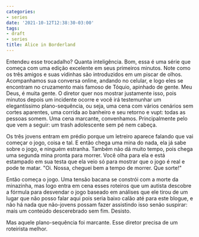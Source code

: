 ```yaml
---
categories:
- series
date: '2021-10-12T12:38:30-03:00'
tags:
- draft
- series
title: Alice in Borderland
---
```


Entendeu esse trocadalho? Quanta inteligência. Bom, essa é uma série que começa com uma edição excelente em seus primeiros minutos. Note como os três amigos e suas vidinhas são introduzidos em um piscar de olhos. Acompanhamos sua conversa online, andando no celular, e logo eles se encontram no cruzamento mais famoso de Tóquio, apinhado de gente. Meu Deus, é muita gente. O diretor quer nos mostrar justamente isso, pois minutos depois um incidente ocorre e você irá testemunhar um elegantíssimo plano-sequência, ou seja, uma cena com vários cenários sem cortes aparentes, uma corrida ao banheiro e seu retorno e vupt: todas as pessoas somem. Uma cena marcante, convenhamos. Principalmente pelo que vem a seguir: um trash adolescente sem pé nem cabeça.

Os três jovens entram em prédio porque um letreiro aparece falando que vai começar o jogo, coisa e tal. E então chega uma mina do nada, ela já sabe sobre o jogo, e ninguém estranha. Também não dá muito tempo, pois chega uma segunda mina pronta para morrer. Você olha para ela e está estampado em sua testa que ela veio só para mostrar que o jogo é real e pode te matar. "Oi. Nossa, cheguei bem a tempo de morrer. Que sorte!"

Então começa o jogo. Uma tensão bacana se constrói com a morte da minazinha, mas logo entra em cena esses roteiros que um autista descobre a fórmula para desvendar o jogo baseado em análises que ele tirou de um lugar que não posso falar aqui pois seria baixo calão até para este blogue, e não há nada que não-jovens possam fazer assistindo isso senão suspirar: mais um conteúdo descerebrado sem fim. Desisto.

Mas aquele plano-sequência foi marcante. Esse diretor precisa de um roteirista melhor.
